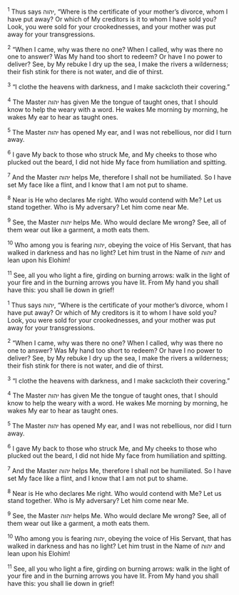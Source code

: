 <sup>1</sup> Thus says יהוה, “Where is the certificate of your mother’s divorce, whom I have put away? Or which of My creditors is it to whom I have sold you? Look, you were sold for your crookednesses, and your mother was put away for your transgressions.

<sup>2</sup> “When I came, why was there no one? When I called, why was there no one to answer? Was My hand too short to redeem? Or have I no power to deliver? See, by My rebuke I dry up the sea, I make the rivers a wilderness; their fish stink for there is not water, and die of thirst.

<sup>3</sup> “I clothe the heavens with darkness, and I make sackcloth their covering.”

<sup>4</sup> The Master יהוה has given Me the tongue of taught ones, that I should know to help the weary with a word. He wakes Me morning by morning, he wakes My ear to hear as taught ones.

<sup>5</sup> The Master יהוה has opened My ear, and I was not rebellious, nor did I turn away.

<sup>6</sup> I gave My back to those who struck Me, and My cheeks to those who plucked out the beard, I did not hide My face from humiliation and spitting.

<sup>7</sup> And the Master יהוה helps Me, therefore I shall not be humiliated. So I have set My face like a flint, and I know that I am not put to shame.

<sup>8</sup> Near is He who declares Me right. Who would contend with Me? Let us stand together. Who is My adversary? Let him come near Me.

<sup>9</sup> See, the Master יהוה helps Me. Who would declare Me wrong? See, all of them wear out like a garment, a moth eats them.

<sup>10</sup> Who among you is fearing יהוה, obeying the voice of His Servant, that has walked in darkness and has no light? Let him trust in the Name of יהוה and lean upon his Elohim!

<sup>11</sup> See, all you who light a fire, girding on burning arrows: walk in the light of your fire and in the burning arrows you have lit. From My hand you shall have this: you shall lie down in grief!

<sup>1</sup> Thus says יהוה, “Where is the certificate of your mother’s divorce, whom I have put away? Or which of My creditors is it to whom I have sold you? Look, you were sold for your crookednesses, and your mother was put away for your transgressions.

<sup>2</sup> “When I came, why was there no one? When I called, why was there no one to answer? Was My hand too short to redeem? Or have I no power to deliver? See, by My rebuke I dry up the sea, I make the rivers a wilderness; their fish stink for there is not water, and die of thirst.

<sup>3</sup> “I clothe the heavens with darkness, and I make sackcloth their covering.”

<sup>4</sup> The Master יהוה has given Me the tongue of taught ones, that I should know to help the weary with a word. He wakes Me morning by morning, he wakes My ear to hear as taught ones.

<sup>5</sup> The Master יהוה has opened My ear, and I was not rebellious, nor did I turn away.

<sup>6</sup> I gave My back to those who struck Me, and My cheeks to those who plucked out the beard, I did not hide My face from humiliation and spitting.

<sup>7</sup> And the Master יהוה helps Me, therefore I shall not be humiliated. So I have set My face like a flint, and I know that I am not put to shame.

<sup>8</sup> Near is He who declares Me right. Who would contend with Me? Let us stand together. Who is My adversary? Let him come near Me.

<sup>9</sup> See, the Master יהוה helps Me. Who would declare Me wrong? See, all of them wear out like a garment, a moth eats them.

<sup>10</sup> Who among you is fearing יהוה, obeying the voice of His Servant, that has walked in darkness and has no light? Let him trust in the Name of יהוה and lean upon his Elohim!

<sup>11</sup> See, all you who light a fire, girding on burning arrows: walk in the light of your fire and in the burning arrows you have lit. From My hand you shall have this: you shall lie down in grief!

